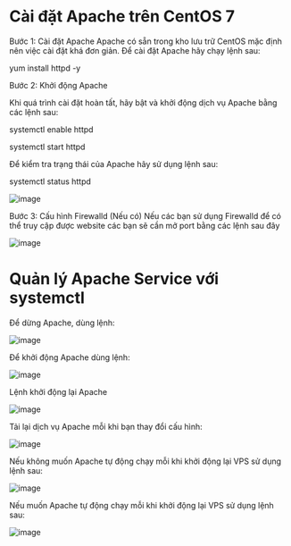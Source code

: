 # Cài đặt Apache trên CentOS 7
Bước 1: Cài đặt Apache
Apache có sẵn trong kho lưu trữ CentOS mặc định nên việc cài đặt khá đơn giản. Để cài đặt Apache hãy chạy lệnh sau:

yum install httpd -y

 Bước 2: Khởi động Apache
 
Khi quá trình cài đặt hoàn tất, hãy bật và khởi động dịch vụ Apache bằng các lệnh sau:

systemctl enable httpd

systemctl start httpd


Để kiểm tra trạng thái của Apache hãy sử dụng lệnh sau:

systemctl status httpd


![image](https://user-images.githubusercontent.com/101684058/158985092-69775dad-249c-43a5-b195-3ac9b302387f.png)

 Bước 3: Cấu hình Firewalld (Nếu có)
Nếu các bạn sử dụng Firewalld để có thể truy cập được website các bạn sẽ cần mở port bằng các lệnh sau đây

![image](https://user-images.githubusercontent.com/101684058/158985405-5703a8c8-94db-43d1-9eef-a024379eeaed.png)

#  Quản lý Apache Service với systemctl
Để dừng Apache, dùng lệnh:

![image](https://user-images.githubusercontent.com/101684058/158985564-20ce0fab-72c9-402b-a8b9-f6eb6659a897.png)

Để khởi động Apache dùng lệnh:

![image](https://user-images.githubusercontent.com/101684058/158985656-b2f70e3a-f5ee-4fc8-8b6c-4899bda97a18.png)

Lệnh khởi động lại Apache

![image](https://user-images.githubusercontent.com/101684058/158985823-b810b6d0-cc1a-4fb3-a190-c56ed4719be6.png)


Tải lại dịch vụ Apache mỗi khi bạn thay đổi cấu hình:

![image](https://user-images.githubusercontent.com/101684058/158985919-95e51787-bb9a-4da5-8c72-0799e72a9f9b.png)

Nếu không muốn Apache tự động chạy mỗi khi khởi động lại VPS sử dụng lệnh sau:

![image](https://user-images.githubusercontent.com/101684058/158986065-217bca91-4e1d-4820-b5f2-c67e1d8fc367.png)

Nếu muốn Apache tự động chạy mỗi khi khởi động lại VPS sử dụng lệnh sau:

![image](https://user-images.githubusercontent.com/101684058/158986175-08dbe84b-62ee-4686-a78a-a3f4fa1371e0.png)


